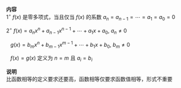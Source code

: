 **内容**    
 $1^\circ\ f(x)$ 是零多项式，当且仅当 $f(x)$ 的系数 $a_n=a_{n-1}=\cdots=a_1=a_0=0$     
    
 $2^\circ\ f(x)=a_nx^n+a_{n-1}x^{n-1}+\cdots+a_1x+a_0,\ a_n\neq0$     
    
 $\enspace\ g(x)=b_mx^n+b_{m-1}x^{m-1}+\cdots+b_1x+b_0,\ b_m\neq0$     
    
 $\enspace\ f(x)=g(x)$ 定义为 $n=m$ 且 $a_i=b_i$     
    
**说明**    
比函数相等的定义要求还要高，函数相等仅要求函数值相等，形式不重要    
